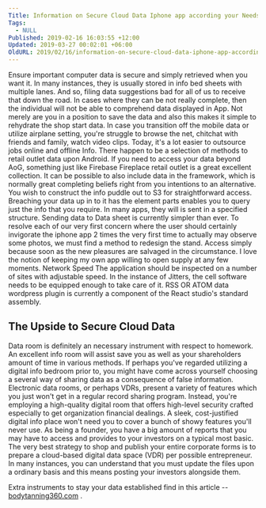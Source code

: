 ```yaml
---
Title: Information on Secure Cloud Data Iphone app according your Needs
Tags:
  - NULL
Published: 2019-02-16 16:03:55 +12:00
Updated: 2019-03-27 00:02:01 +06:00
OldURL: 2019/02/16/information-on-secure-cloud-data-iphone-app-according-your-needs__trashed/
---
```


<p>  Ensure important computer data is secure and simply retrieved when you want it. In many instances, they is usually stored in info bed sheets with multiple lanes. And so, filing data suggestions bad for all of us to receive that down the road. In cases where they can be not really complete, then the individual will not be able to comprehend data displayed in App. Not merely are you in a position to save the data and also this makes it simple to rehydrate the shop start data. In case you transition off the mobile data or utilize airplane setting, you're struggle to browse the net, chitchat with friends and family, watch video clips. Today, it's a lot easier to outsource jobs online and offline Info. There happen to be a selection of methods to retail outlet data upon Android. If you need to access your data beyond AoG, something just like Firebase Fireplace retail outlet is a great excellent collection. It can be possible to also include data in the framework, which is normally great completing beliefs right from you intentions to an alternative. You wish to construct the info puddle out to S3 for straightforward access. Breaching your data up in to it has the element parts enables you to query just the info that you require. In many apps, they will is sent in a specified structure. Sending data to Data sheet is currently simpler than ever. To resolve each of our very first concern where the user should certainly invigorate the iphone app 2 times the very first time to actually may observe some photos, we must find a method to redesign the stand. Access simply because soon as the new pleasures are salvaged in the circumstance. I love the notion of keeping my own app willing to open supply at any few moments. Network Speed The application should be inspected on a number of sites with adjustable speed. In the instance of Jitters, the cell software needs to be equipped enough to take care of it. RSS OR ATOM data wordpress plugin is currently a component of the React studio's standard assembly.  </p>  <h2>  The Upside to Secure Cloud Data  </h2>  <p>  Data room is definitely an necessary instrument with respect to homework. An excellent info room will assist save you as well as your shareholders amount of time in various methods. If perhaps you've regarded utilizing a digital info bedroom prior to, you might have come across yourself choosing a several way of sharing data as a consequence of false information. Electronic data rooms, or perhaps VDRs, present a variety of features which you just won't get in a regular record sharing program. Instead, you're employing a high-quality digital room that offers high-level security crafted especially to get organization financial dealings. A sleek, cost-justified digital info place won't need you to cover a bunch of showy features you'll never use. As being a founder, you have a big amount of reports that you may have to access and provides to your investors on a typical most basic. The very best strategy to shop and publish your entire corporate forms is to prepare a cloud-based digital data space (VDR) per possible entrepreneur. In many instances, you can understand that you must update the files upon a ordinary basis and this means posting your investors alongside them.  </p>  <p>  Extra instruments to stay your data established find in this article --  <a href="https://bodytanning360.com/belang-van-residuele-inkomsten-business-opportunity-bij-hedendaagse-context">bodytanning360.com</a> .  </p>

